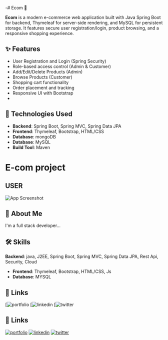 -# Ecom 🛒

**Ecom** is a modern e-commerce web application built with Java Spring Boot for backend, Thymeleaf for server-side rendering, and MySQL for persistent storage. It features secure user registration/login, product browsing, and a responsive shopping experience.

## ✨ Features

- User Registration and Login (Spring Security)
- Role-based access control (Admin & Customer)
- Add/Edit/Delete Products (Admin)
- Browse Products (Customer)
- Shopping cart functionality
- Order placement and tracking
- Responsive UI with Bootstrap
-
## 🔧 Technologies Used

- **Backend**: Spring Boot, Spring MVC, Spring Data JPA
- **Frontend**: Thymeleaf, Bootstrap, HTML/CSS
- **Database**: mongoDB
- **Database**: MySQL
- **Build Tool**: Maven

# E-com project
## USER

![App Screenshot]()



## 🚀 About Me
I'm a full stack developer...
## 🛠 Skills
 **Backend**: java, J2EE, Spring Boot, Spring MVC, Spring Data JPA, Rest Api, Security, Cloud
- **Frontend**: Thymeleaf, Bootstrap, HTML/CSS, Js
- **Database**: MYSQL

## 🔗 Links
[![portfolio](https://anilkumarjaat.netlify.app/)
[![linkedin](www.linkedin.com/in/anilkumarjaat)
[![twitter](https://x.com/aniljaat0)

## 🔗 Links
[![portfolio](https://img.shields.io/badge/my_portfolio-000?style=for-the-badge&logo=ko-fi&logoColor=white)]([https://katherineoelsner.com/](https://anilkumarjaat.netlify.app/))
[![linkedin](https://img.shields.io/badge/linkedin-0A66C2?style=for-the-badge&logo=linkedin&logoColor=white)](www.linkedin.com/in/anilkumarjaat)
[![twitter](https://img.shields.io/badge/twitter-1DA1F2?style=for-the-badge&logo=twitter&logoColor=white)]([https://twitter.com/](https://x.com/aniljaat0))

